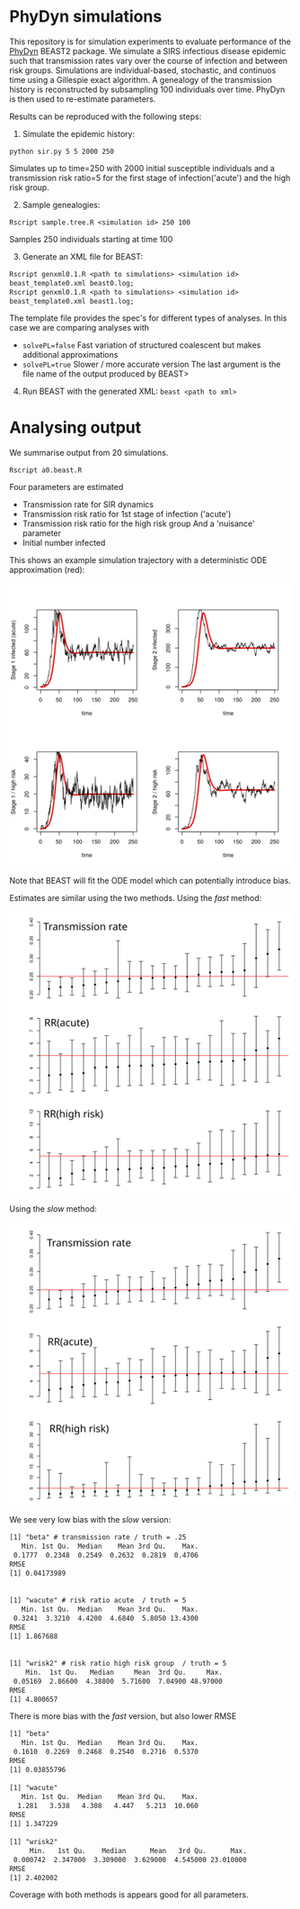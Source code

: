 # PhyDyn simulations
This repository is for simulation experiments to evaluate performance of the [PhyDyn](https://github.com/mrc-ide/PhyDyn) BEAST2 package. 
We simulate a SIRS infectious disease epidemic such that transmission rates vary over the course of infection and between risk groups. 
Simulations are individual-based, stochastic, and continuos time using a Gillespie exact algorithm. 
A genealogy of the transmission history is reconstructed by subsampling 100 individuals over time. 
PhyDyn is then used to re-estimate parameters. 

Results can be reproduced with the following steps: 
1) Simulate the epidemic history: 
```
python sir.py 5 5 2000 250
```
Simulates up to time=250 with 2000 initial susceptible individuals and a transmission risk ratio=5 for the first stage of infection('acute') and the high risk group. 

2) Sample genealogies:
```
Rscript sample.tree.R <simulation id> 250 100
```
Samples 250 individuals starting at time 100

3) Generate an XML file for BEAST:
```
Rscript genxml0.1.R <path to simulations> <simulation id> beast_template0.xml beast0.log;
Rscript genxml0.1.R <path to simulations> <simulation id> beast_template0.xml beast1.log;
```
The template file provides the spec's for different types of analyses. In this case we are comparing analyses with
* `solvePL=false` Fast variation of structured coalescent but makes additional approximations
* `solvePL=true` Slower / more accurate version
The last argument is the file name of the output produced by BEAST> 

4) Run BEAST with the generated XML: `beast <path to xml>`

# Analysing output 
We summarise output from 20 simulations.
```
Rscript a0.beast.R
```

Four parameters are estimated
* Transmission rate for SIR dynamics
* Transmission risk ratio for 1st stage of infection ('acute')
* Transmission risk ratio for the high risk group 
And a 'nuisance' parameter
* Initial number infected 

This shows an example simulation trajectory with a deterministic ODE approximation (red): 

![](7032-traj.svg)

Note that BEAST will fit the ODE model which can potentially introduce bias. 

Estimates are similar using the two methods. Using the *fast* method: 

![](sir_5_5_2000_250_beast0_errbar2.svg)

Using the *slow* method: 

![](sir_5_5_2000_250_beast1_errbar2.svg)

We see very low bias with the *slow* version:
```
[1] "beta" # transmission rate / truth = .25
   Min. 1st Qu.  Median    Mean 3rd Qu.    Max. 
 0.1777  0.2348  0.2549  0.2632  0.2819  0.4706 
RMSE 
[1] 0.04173989


[1] "wacute" # risk ratio acute  / truth = 5
   Min. 1st Qu.  Median    Mean 3rd Qu.    Max. 
 0.3241  3.3210  4.4200  4.6840  5.8050 13.4300 
RMSE 
[1] 1.867688


[1] "wrisk2" # risk ratio high risk group  / truth = 5
    Min.  1st Qu.   Median     Mean  3rd Qu.     Max. 
 0.05169  2.86600  4.38800  5.71600  7.04900 48.97000 
RMSE 
[1] 4.800657
```

There is more bias with the *fast* version, but also lower RMSE
```
[1] "beta"
   Min. 1st Qu.  Median    Mean 3rd Qu.    Max. 
 0.1610  0.2269  0.2468  0.2540  0.2716  0.5370 
RMSE 
[1] 0.03855796

[1] "wacute"
   Min. 1st Qu.  Median    Mean 3rd Qu.    Max. 
  1.281   3.538   4.308   4.447   5.213  10.060 
RMSE 
[1] 1.347229

[1] "wrisk2"
     Min.   1st Qu.    Median      Mean   3rd Qu.      Max. 
 0.000742  2.347000  3.309000  3.629000  4.545000 23.010000 
RMSE 
[1] 2.402002
```

Coverage with both methods is appears good for all parameters. 
